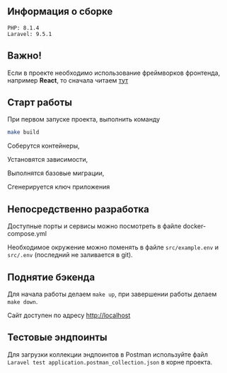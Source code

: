 ## Информация о сборке

    PHP: 8.1.4
    Laravel: 9.5.1


## Важно!
Если в проекте необходимо использование фреймворков фронтенда, например **React**, то сначала читаем [тут](frontend.md)

## Старт работы
При первом запуске проекта, выполнить команду

```bash
make build
```
Соберутся контейнеры, 

Установятся зависимости,

Выполнятся базовые миграции,

Сгенерируется ключ приложения

## Непосредственно разработка
Доступные порты и сервисы можно посмотреть в файле docker-compose.yml

Необходимое окружение можно поменять в файле `src/example.env` и `src/.env` (последний не заливается в git).

## Поднятие бэкенда
Для начала работы делаем `make up`, при завершении работы делаем `make down`.

Сайт доступен по адресу [http://localhost](http://localhost)

## Тестовые эндпоинты
Для загрузки коллекции эндпоинтов в Postman используйте файл `Laravel test application.postman_collection.json` в корне проекта.

